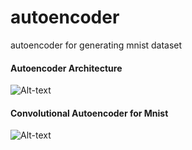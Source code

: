 # autoencoder
autoencoder for generating mnist dataset

#### Autoencoder Architecture
![Alt-text](https://github.com/jaynilpatel/autoencoder/blob/master/ae.png")

#### Convolutional Autoencoder for Mnist
![Alt-text](https://github.com/jaynilpatel/autoencoder/blob/master/ae-conv.png")
